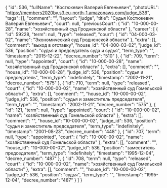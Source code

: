 {
    "id": 536,
    "fullName": "Костюкевич Валерий Евгеньевич",
    "photoURL": "https://members2020by.s3.eu-north-1.amazonaws.com/judge_536",
    "tags": [],
    "comment": "",
    "layout": "judge",
    "title": "Судья Костюкевич Валерий Евгеньевич",
    "court": null,
    "previousCourt": {
        "id": "10-000-00-28",
        "name": "хозяйственный суд Гродненской области"
    },
    "career": [
        {
            "id": 59228,
            "term": null,
            "type": "released",
            "court": {
                "id": "04-000-03-02",
                "name": "Экономический суд Гродненской области"
            },
            "extra": [],
            "comment": "выход в отставку",
            "house_id": "04-000-03-02",
            "judge_id": 536,
            "position": "судья и председатель суда и судья",
            "term_type": "",
            "timestamp": "2015-12-22",
            "decree_number": "510"
        },
        {
            "id": 709,
            "term": null,
            "type": "appointed",
            "court": {
                "id": "10-000-00-28",
                "name": "хозяйственный суд Гродненской области"
            },
            "extra": [],
            "comment": "",
            "house_id": "10-000-00-28",
            "judge_id": 536,
            "position": "судья и председатель",
            "term_type": "indefinitely",
            "timestamp": "2002-11-21",
            "decree_number": "575"
        },
        {
            "id": 710,
            "term": null,
            "type": "released",
            "court": {
                "id": "10-000-00-02",
                "name": "хозяйственный суд Гомельской области"
            },
            "extra": [],
            "comment": "",
            "house_id": "10-000-00-02",
            "judge_id": 536,
            "position": "судья и заместитель председателя",
            "term_type": "",
            "timestamp": "2002-11-21",
            "decree_number": "575"
        },
        {
            "id": 121,
            "term": null,
            "type": "appointed",
            "court": {
                "id": "10-000-00-02",
                "name": "хозяйственный суд Гомельской области"
            },
            "extra": [],
            "comment": "",
            "house_id": "10-000-00-02",
            "judge_id": 536,
            "position": "судья и заместитель председателя",
            "term_type": "indefinitely",
            "timestamp": "2001-08-23",
            "decree_number": "448"
        },
        {
            "id": 707,
            "term": null,
            "type": "appointed",
            "court": {
                "id": "10-000-00-02",
                "name": "хозяйственный суд Гомельской области"
            },
            "extra": [],
            "comment": "",
            "house_id": "10-000-00-02",
            "judge_id": 536,
            "position": "заместитель председателя",
            "term_type": "indefinitely",
            "timestamp": "1995-12-04",
            "decree_number": "487"
        },
        {
            "id": 708,
            "term": null,
            "type": "released",
            "court": {
                "id": "10-000-00-02",
                "name": "хозяйственный суд Гомельской области"
            },
            "extra": [],
            "comment": "",
            "house_id": "10-000-00-02",
            "judge_id": 536,
            "position": "судья",
            "term_type": "",
            "timestamp": "1995-12-04",
            "decree_number": "487"
        }
    ]
}